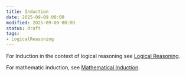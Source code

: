 ```yaml
---
title: Induction
date: 2025-09-09 00:00
modified: 2025-09-09 00:00
status: draft
tags:
- LogicalReasoning
---
```


For Induction in the context of logical reasoning see [Logical Reasoning](logical-reasoning.md).

For mathematic induction, see [Mathematical Induction](mathematical-induction.md).